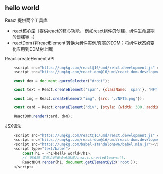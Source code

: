 ## hello world

React 提供两个工具库
- react核心库（提供react的核心功能， 例如react组件的创建、组件生命周期的创建等...）
- reactDom (将reactElement 转换为组件实例/真实的DOM；将组件状态的变化应用到DOM树上面)

React.createElement API
```js
    <script src="https://unpkg.com/react@16/umd/react.development.js" crossorigin></script>
    <script src="https://unpkg.com/react-dom@16/umd/react-dom.development.js" crossorigin></script>

    const dom = document.querySelector("#root");
        
    const text = React.createElement('span', {className: 'span'}, 'NFT 5');

    const img = React.createElement("img", {src: './NFT5.png'});

    const card = React.createElement("div", {style: {width: 300, padding: 10, display: 'flex', flexDirection: 'column', alignItem: 'center', textAlign: 'center'}}, img, text);

    ReactDOM.render(card, dom);
```

JSX语法
```js
    <script src="https://unpkg.com/react@16/umd/react.development.js" crossorigin></script>
    <script src="https://unpkg.com/react-dom@16/umd/react-dom.development.js" crossorigin></script>
    <script src="https://unpkg.com/babel-standalone@6/babel.min.js"></script>
    <script type="text/babel">
        const h1 = <h1>hello world</h1>; 
        // 语法糖 实际上还是会被编译为react.createElement();
        ReactDOM.render(h1, document.getElementById('root'));
    </script>
```

